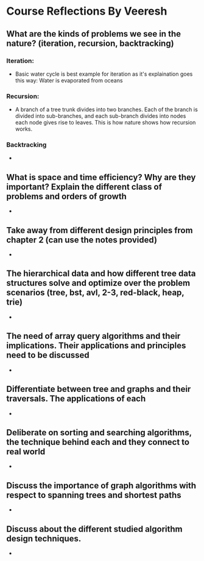 # Course Reflections By Veeresh

## What are the kinds of problems we see in the nature? (iteration, recursion, backtracking) 

### Iteration:
- Basic water cycle is best example for iteration as it's explaination goes this way:
Water is evaporated from oceans

### Recursion:
- A branch of a tree trunk divides into two branches. Each of the branch is divided into sub-branches, and each sub-branch divides into nodes each node gives rise to leaves. This is how nature shows how recursion works.

### Backtracking
- 

## What is space and time efficiency? Why are they important? Explain the different class of problems and orders of growth 
- 

## Take away from different design principles from chapter 2 (can use the notes provided) 
- 

## The hierarchical data and how different tree data structures solve and optimize over the problem scenarios (tree, bst, avl, 2-3, red-black, heap, trie)
-

## The need of array query algorithms and their implications. Their applications and principles need to be discussed 
-

## Differentiate between tree and graphs and their traversals. The applications of each
-

## Deliberate on sorting and searching algorithms, the technique behind each and they connect to real world
-

## Discuss the importance of graph algorithms with respect to spanning trees and shortest paths
-

## Discuss about the different studied algorithm design techniques.
-
